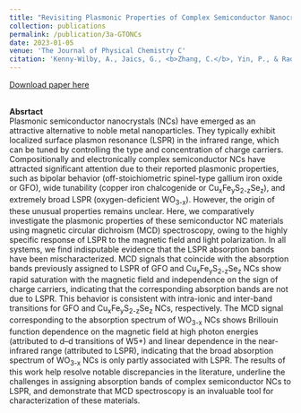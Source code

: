 ```yaml
---
title: "Revisiting Plasmonic Properties of Complex Semiconductor Nanocrystals Using Magnetic Circular Dichroism Spectroscopy: A Cautionary Tale"
collection: publications
permalink: /publication/3a-GTONCs
date: 2023-01-05
venue: 'The Journal of Physical Chemistry C'
citation: 'Kenny-Wilby, A., Jaics, G., <b>Zhang, C.</b>, Yin, P., & Radovanovic, P. V. (2023). &quot;Revisiting Plasmonic Properties of Complex Semiconductor Nanocrystals Using Magnetic Circular Dichroism Spectroscopy: A Cautionary Tale.&quot; <i>The Journal of Physical Chemistry C</i>.'
---
```


[Download paper here](https://pubs.acs.org/doi/abs/10.1021/acs.jpcc.2c06569)

<br/><b>Absrtact</b><br/>
Plasmonic semiconductor nanocrystals (NCs) have emerged as an attractive alternative to noble metal nanoparticles. They typically exhibit localized surface plasmon resonance (LSPR) in the infrared range, which can be tuned by controlling the type and concentration of charge carriers. Compositionally and electronically complex semiconductor NCs have attracted significant attention due to their reported plasmonic properties, such as bipolar behavior (off-stoichiometric spinel-type gallium iron oxide or GFO), wide tunability (copper iron chalcogenide or Cu<sub>x</sub>Fe<sub>y</sub>S<sub>2-z</sub>Se<sub>z</sub>), and extremely broad LSPR (oxygen-deficient WO<sub>3-x</sub>). However, the origin of these unusual properties remains unclear. Here, we comparatively investigate the plasmonic properties of these semiconductor NC materials using magnetic circular dichroism (MCD) spectroscopy, owing to the highly specific response of LSPR to the magnetic field and light polarization. In all systems, we find indisputable evidence that the LSPR absorption bands have been mischaracterized. MCD signals that coincide with the absorption bands previously assigned to LSPR of GFO and Cu<sub>x</sub>Fe<sub>y</sub>S<sub>2-z</sub>Se<sub>z</sub> NCs show rapid saturation with the magnetic field and independence on the sign of charge carriers, indicating that the corresponding absorption bands are not due to LSPR. This behavior is consistent with intra-ionic and inter-band transitions for GFO and Cu<sub>x</sub>Fe<sub>y</sub>S<sub>2-z</sub>Se<sub>z</sub> NCs, respectively. The MCD signal corresponding to the absorption spectrum of WO<sub>3-x</sub> NCs shows Brillouin function dependence on the magnetic field at high photon energies (attributed to d–d transitions of W5+) and linear dependence in the near-infrared range (attributed to LSPR), indicating that the broad absorption spectrum of WO<sub>3-x</sub> NCs is only partly associated with LSPR. The results of this work help resolve notable discrepancies in the literature, underline the challenges in assigning absorption bands of complex semiconductor NCs to LSPR, and demonstrate that MCD spectroscopy is an invaluable tool for characterization of these materials.
